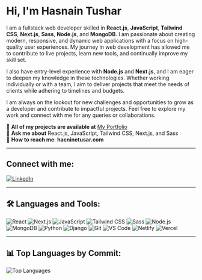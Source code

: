 # Hi, I'm Hasnain Tushar

I am a fullstack web developer skilled in **React.js**, **JavaScript**, **Tailwind CSS**, **Next.js**, **Sass**, **Node.js**, and **MongoDB**. I am passionate about creating modern, responsive, and dynamic web applications with a focus on high-quality user experiences. My journey in web development has allowed me to contribute to live projects, learn new tools, and continually improve my skill set.

I also have entry-level experience with **Node.js** and **Next.js**, and I am eager to deepen my knowledge in these technologies. Whether working individually or with a team, I aim to deliver projects that meet the needs of clients while adhering to timelines and budgets.

I am always on the lookout for new challenges and opportunities to grow as a developer and contribute to impactful projects. Feel free to explore my work and connect with me for any queries or collaborations.

📌 **All of my projects are available at** [My Portfolio](https://myliveresume.netlify.app/)  
📌 **Ask me about** React.js, JavaScript, Tailwind CSS, Next.js, and Sass  
📌 **How to reach me**: **hacninetusar.com**

---

## Connect with me:
[![LinkedIn](https://img.shields.io/badge/LinkedIn-%230077B5.svg?style=for-the-badge&logo=linkedin&logoColor=white)](https://www.linkedin.com/in/hacnine/)  

---

## 🛠️ Languages and Tools:
![React](https://img.shields.io/badge/React-%2361DAFB.svg?style=for-the-badge&logo=react&logoColor=black)
![Next.js](https://img.shields.io/badge/Next.js-%23000000.svg?style=for-the-badge&logo=next.js&logoColor=white)
![JavaScript](https://img.shields.io/badge/JavaScript-%23F7DF1E.svg?style=for-the-badge&logo=javascript&logoColor=black)
![Tailwind CSS](https://img.shields.io/badge/TailwindCSS-%2338B2AC.svg?style=for-the-badge&logo=tailwind-css&logoColor=white)
![Sass](https://img.shields.io/badge/Sass-%23CC6699.svg?style=for-the-badge&logo=sass&logoColor=white)
![Node.js](https://img.shields.io/badge/Node.js-%23339933.svg?style=for-the-badge&logo=node.js&logoColor=white)
![MongoDB](https://img.shields.io/badge/MongoDB-%2347A248.svg?style=for-the-badge&logo=mongodb&logoColor=white)
![Python](https://img.shields.io/badge/Python-%233776AB.svg?style=for-the-badge&logo=python&logoColor=white)
![Django](https://img.shields.io/badge/Django-%23092E20.svg?style=for-the-badge&logo=django&logoColor=white)
![Git](https://img.shields.io/badge/Git-%23F05032.svg?style=for-the-badge&logo=git&logoColor=white)
![VS Code](https://img.shields.io/badge/VSCode-%23007ACC.svg?style=for-the-badge&logo=visual-studio-code&logoColor=white)
![Netlify](https://img.shields.io/badge/Netlify-%2300C7B7.svg?style=for-the-badge&logo=netlify&logoColor=white)
![Vercel](https://img.shields.io/badge/Vercel-%23000000.svg?style=for-the-badge&logo=vercel&logoColor=white)

---

## 📊 Top Languages by Commit:
![Top Languages](https://github-readme-stats.vercel.app/api/top-langs/?username=tushar-ahmed&layout=compact&theme=radical)
